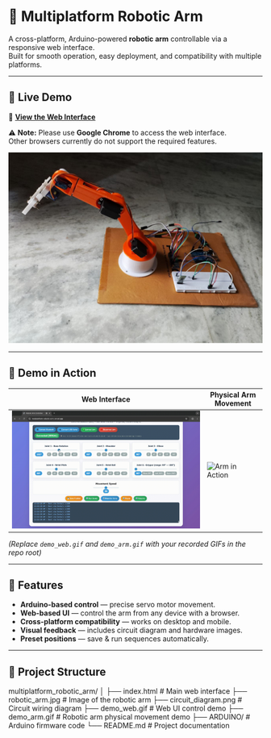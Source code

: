 # 🤖 Multiplatform Robotic Arm

A cross-platform, Arduino-powered **robotic arm** controllable via a responsive web interface.  
Built for smooth operation, easy deployment, and compatibility with multiple platforms.

---

## 🚀 Live Demo
🔗 **[View the Web Interface](https://mutiplatform-robotic-arm.vercel.app)**  

⚠️ **Note:** Please use **Google Chrome** to access the web interface.  
Other browsers currently do not support the required features.

![Robotic Arm Preview](robotic_arm.jpg)

---

## 🎥 Demo in Action
| Web Interface | Physical Arm Movement |
|--------------|----------------------|
| ![Web UI Demo](demo_web.gif) | ![Arm in Action](demo_arm.gif) |

*(Replace `demo_web.gif` and `demo_arm.gif` with your recorded GIFs in the repo root)*

---

## 📜 Features
- **Arduino-based control** — precise servo motor movement.
- **Web-based UI** — control the arm from any device with a browser.
- **Cross-platform compatibility** — works on desktop and mobile.
- **Visual feedback** — includes circuit diagram and hardware images.
- **Preset positions** — save & run sequences automatically.

---

## 📂 Project Structure

multiplatform_robotic_arm/
│
├── index.html # Main web interface
├── robotic_arm.jpg # Image of the robotic arm
├── circuit_diagram.png # Circuit wiring diagram
├── demo_web.gif # Web UI control demo
├── demo_arm.gif # Robotic arm physical movement demo
├── ARDUINO/ # Arduino firmware code
└── README.md # Project documentation

